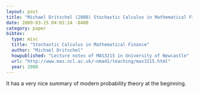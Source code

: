 ```yaml
---
layout: post
title: "Michael Dritschel (2008) Stochastic Calculus in Mathematical Finance"
date: 2009-03-25 04:01:14 -0400
category: paper
bibtex:
  type: misc
  title: "Stochastic Calculus in Mathematical Finance"
  author: "Michael Dritschel"
  howpublished: "Lecture notes of MAS3215 in University of Newcastle"
  url: "http://www.mas.ncl.ac.uk/~nmad1/teaching/mas3215.html"
  year: 2008
---
```


It has a very nice summary of modern probability theory at the beginning.
